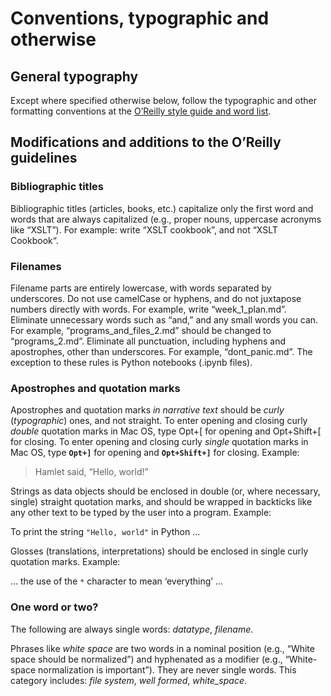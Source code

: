 # Conventions, typographic and otherwise

## General typography

Except where specified otherwise below, follow the typographic and other formatting conventions at the [O’Reilly style guide and word list](http://oreillymedia.github.io/production-resources/styleguide/).

## Modifications and additions to the O’Reilly guidelines

### Bibliographic titles

Bibliographic titles (articles, books, etc.) capitalize only the first word and words that are always capitalized (e.g., proper nouns, uppercase acronyms like “XSLT”). For example: write “XSLT cookbook”, and not “XSLT Cookbook“.

### Filenames

Filename parts are entirely lowercase, with words separated by underscores. Do not use camelCase or hyphens, and do not juxtapose numbers directly with words. For example, write “week_1_plan.md”.  Eliminate unnecessary words such as “and,” and any small words you can. For example, “programs_and_files_2.md” should be changed to “programs_2.md”. Eliminate all punctuation, including hyphens and apostrophes, other than underscores. For example, “dont_panic.md”. The exception to these rules is Python notebooks (.ipynb files).

### Apostrophes and quotation marks

Apostrophes and quotation marks _in narrative text_ should be _curly_ (_typographic_) ones, and not straight. To enter opening and closing curly _double_ quotation marks in Mac OS, type Opt+[ for opening and Opt+Shift+[ for closing. To enter opening and closing curly _single_ quotation marks in Mac OS, type **`Opt+]`** for opening and **`Opt+Shift+]`** for closing. Example:

> Hamlet said, “Hello, world!”

Strings as data objects should be enclosed in double (or, where necessary, single) straight quotation marks, and should be wrapped in backticks like any other text to be typed by the user into a program. Example:

To print the string `"Hello, world"` in Python …

Glosses (translations, interpretations) should be enclosed in single curly quotation marks. Example:

… the use of the `*` character to mean ‘everything’ …

### One word or two?

The following are always single words: _datatype_, _filename_.

Phrases like _white space_ are two words in a nominal position (e.g., “White space should be normalized”) and hyphenated as a modifier (e.g., “White-space normalization is important”). They are never single words. This category includes: _file system_, _well formed_, _white_space_. 
